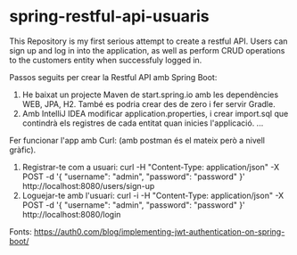 # spring-restful-api-usuaris
This Repository is my first serious attempt to create a restful API. 
Users can sign up and log in into the application, as well as perform CRUD operations to the customers entity when successfuly logged in. 

Passos seguits per crear la Restful API amb Spring Boot: 
1. He baixat un projecte Maven de start.spring.io amb les dependències WEB, JPA, H2. També es podria crear des de zero i fer servir Gradle. 
2. Amb IntelliJ IDEA modificar application.properties, i crear import.sql que contindrà els registres de cada entitat quan inicies l'applicació. 
...

Fer funcionar l'app amb Curl: (amb postman és el mateix però a nivell gràfic). 
1. Registrar-te com a usuari: 
curl -H "Content-Type: application/json" -X POST -d '{
    "username": "admin",
    "password": "password"
}' http://localhost:8080/users/sign-up
2. Loguejar-te amb l'usuari: 
curl -i -H "Content-Type: application/json" -X POST -d '{
    "username": "admin",
    "password": "password"
}' http://localhost:8080/login



Fonts: 
https://auth0.com/blog/implementing-jwt-authentication-on-spring-boot/

